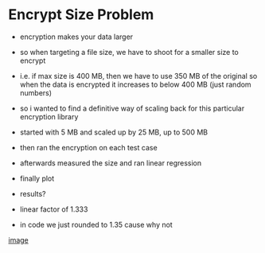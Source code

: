 # Encrypt Size Problem
- encryption makes your data larger
- so when targeting a file size, we have to shoot for a smaller size to encrypt
- i.e. if max size is 400 MB, then we have to use 350 MB of the original so when the data is encrypted it increases to below 400 MB (just random numbers)
- so i wanted to find a definitive way of scaling back for this particular encryption library

- started with 5 MB and scaled up by 25 MB, up to 500 MB
- then ran the encryption on each test case
- afterwards measured the size and ran linear regression
- finally plot

- results?
- linear factor of 1.333
- in code we just rounded to 1.35 cause why not

[image](encrypt-plot.png)